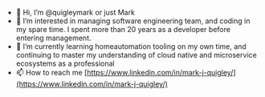 - 👋 Hi, I’m @quigleymark or just Mark
- 👀 I’m interested in managing software engineering team, and coding in my spare time. I spent more than 20 years as a developer before entering management.
- 🌱 I’m currently learning homeautomation tooling on my own time, and continuing to master my understanding of cloud native and microservice ecosystems as a professional
- 📫 How to reach me [https://www.linkedin.com/in/mark-j-quigley/](https://www.linkedin.com/in/mark-j-quigley/)

